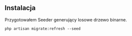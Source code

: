 ## Instalacja

Przygotowałem Seeder generujący losowe drzewo binarne.

~~~
php artisan migrate:refresh --seed
~~~
